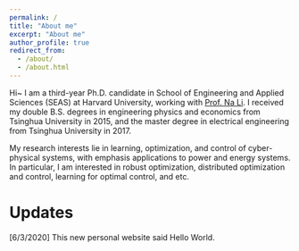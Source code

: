 ```yaml
---
permalink: /
title: "About me"
excerpt: "About me"
author_profile: true
redirect_from: 
  - /about/
  - /about.html
---
```


Hi~ I am a third-year Ph.D. candidate in School of Engineering and Applied Sciences (SEAS) at Harvard University, working with [Prof. Na Li](https://nali.seas.harvard.edu/). I received my double B.S. degrees in engineering physics and economics from Tsinghua University in 2015, and the master degree in electrical engineering from Tsinghua University in 2017.

My research interests lie in learning, optimization, and control of cyber-physical systems, with emphasis applications to power and energy systems. In particular, I am interested in robust optimization, distributed optimization and control, learning for optimal control, and etc. 

Updates
======
[6/3/2020] This new personal website said Hello World.
